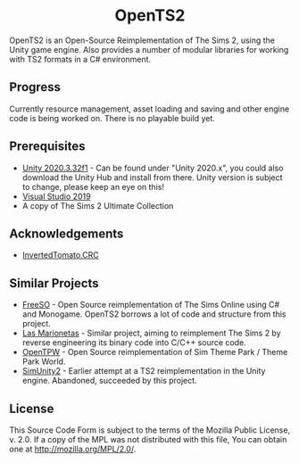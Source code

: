 <h1 align="center">OpenTS2</h1>
OpenTS2 is an Open-Source Reimplementation of The Sims 2, using the Unity game engine. Also provides a number of modular libraries for working with TS2 formats in a C# environment.

## Progress
Currently resource management, asset loading and saving and other engine code is being worked on. There is no playable build yet.

## Prerequisites
* [Unity 2020.3.32f1](https://unity3d.com/get-unity/download/archive) - Can be found under "Unity 2020.x", you could also download the Unity Hub and install from there. Unity version is subject to change, please keep an eye on this!
* [Visual Studio 2019](https://visualstudio.microsoft.com/vs/)
* A copy of The Sims 2 Ultimate Collection

## Acknowledgements
* [InvertedTomato.CRC](https://github.com/invertedtomato/crc)

## Similar Projects
* [FreeSO](https://github.com/RHY3756547/FreeSO) - Open Source reimplementation of The Sims Online using C# and Monogame. OpenTS2 borrows a lot of code and structure from this project.
* [Las Marionetas](https://github.com/OmniBlade/LasMarionetas) - Similar project, aiming to reimplement The Sims 2 by reverse engineering its binary code into C/C++ source code.
* [OpenTPW](https://github.com/ThemeParkWorld/OpenTPW) - Open Source reimplementation of Sim Theme Park / Theme Park World.
* [SimUnity2](https://github.com/LazyDuchess/SimUnity2) - Earlier attempt at a TS2 reimplementation in the Unity engine. Abandoned, succeeded by this project.

## License
This Source Code Form is subject to the terms of the Mozilla Public License, v. 2.0. If a copy of the MPL was not distributed with this file, You can obtain one at http://mozilla.org/MPL/2.0/.
